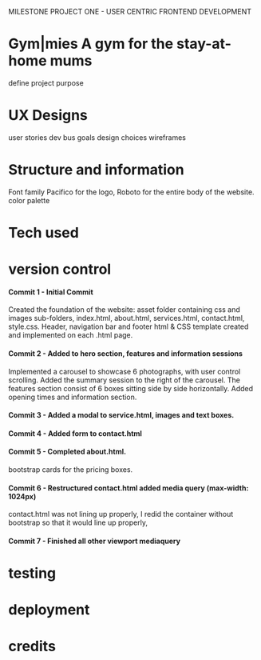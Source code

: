 MILESTONE PROJECT ONE - USER CENTRIC FRONTEND DEVELOPMENT 
# Gym|mies A gym for the stay-at-home mums
define project purpose

# UX Designs
user stories
dev bus goals
design choices
wireframes

# Structure and information
Font family Pacifico for the logo, Roboto for the entire body of the website.
color palette

# Tech used
# version control
#### Commit 1 - Initial Commit
Created the foundation of the website: asset folder containing css and images sub-folders, index.html, about.html, services.html, contact.html, style.css.
Header, navigation bar and footer html & CSS template created and implemented on each .html page.  

#### Commit 2 - Added to hero section, features and information sessions
Implemented a carousel to showcase 6 photographs, with user control scrolling. Added the summary session to the right of the carousel. The features section consist of 6 boxes sitting side by side horizontally.
Added opening times and information section.

#### Commit 3 - Added a modal to service.html, images and text boxes.

#### Commit 4 - Added form to contact.html

#### Commit 5 - Completed about.html.
bootstrap cards for the pricing boxes.

#### Commit 6 - Restructured contact.html added media query (max-width: 1024px)
contact.html was not lining up properly, I redid the container without bootstrap so that it would line up properly,

#### Commit 7 - Finished all other viewport mediaquery

# testing
# deployment

# credits
